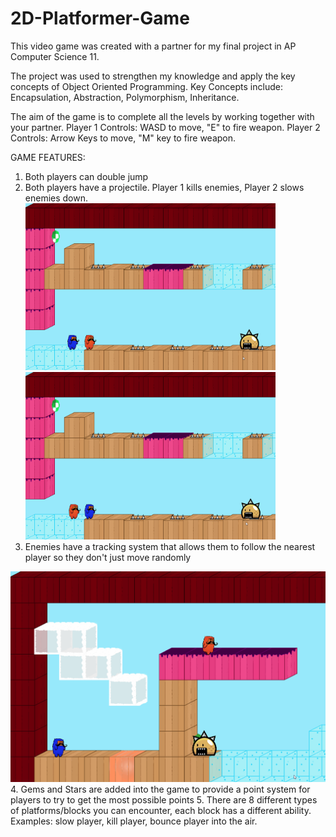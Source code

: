 # 2D-Platformer-Game
This video game was created with a partner for my final project in AP Computer Science 11.

The project was used to strengthen my knowledge and apply the key concepts of Object Oriented Programming.
Key Concepts include: Encapsulation, Abstraction, Polymorphism, Inheritance.

The aim of the game is to complete all the levels by working together with your partner. 
Player 1 Controls: WASD to move, "E" to fire weapon.
Player 2 Controls: Arrow Keys to move, "M" key to fire weapon.

GAME FEATURES:
1. Both players can double jump
2. Both players have a projectile. Player 1 kills enemies, Player 2 slows enemies down.
<img src = "Player1.gif" width = "400"> <img src = "Player2.gif" width = "400">
3. Enemies have a tracking system that allows them to follow the nearest player so they don't just move randomly
<img src = "Enemy.gif" width = "600">
4. Gems and Stars are added into the game to provide a point system for players to try to get the most possible points
5. There are 8 different types of platforms/blocks you can encounter, each block has a different ability. Examples: slow player, kill player, bounce player into the air. 

